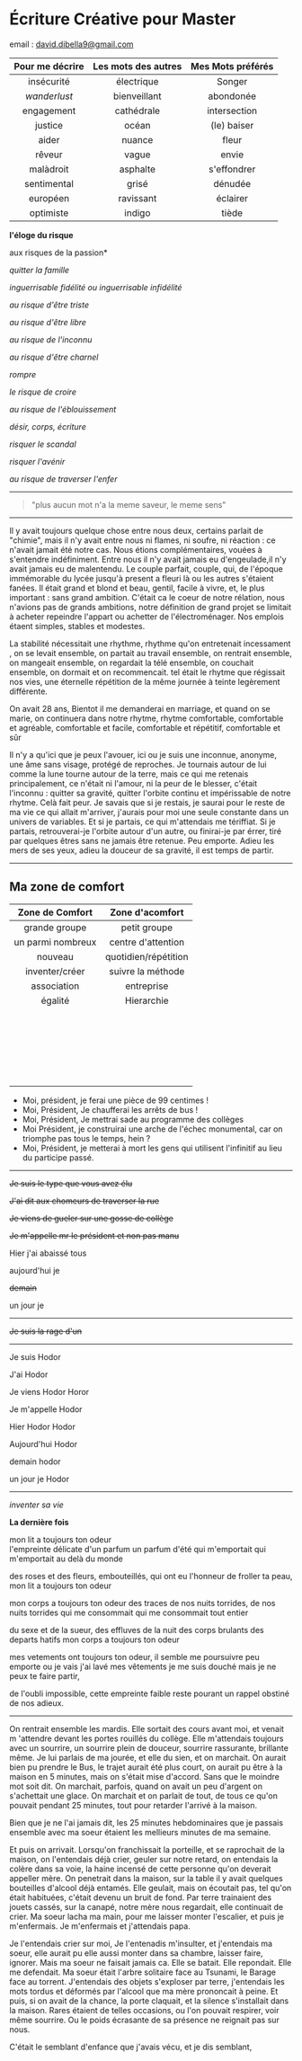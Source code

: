 # Écriture Créative pour Master

email : david.dibella9@gmail.com

| Pour me décrire | Les mots des autres | Mes Mots préférés |
| :-------------: | :-----------------: | :---------------: |
|   insécurité    |     électrique      |      Songer       |
|  *wanderlust*   |    bienveillant     |     abondonée     |
|   engagement    |     cathédrale      |   intersection    |
|     justice     |        océan        |    (le) baiser    |
|      aider      |       nuance        |       fleur       |
|     rêveur      |        vague        |       envie       |
|    malàdroit    |      asphalte       |    s'effondrer    |
|   sentimental   |        grisé        |      dénudée      |
|    européen     |      ravissant      |     éclairer      |
|    optimiste    |       indigo        |       tiède       |

**l'éloge du risque**

aux risques de la passion*

*quitter la famille*

*inguerrisable fidélité ou inguerrisable infidélité*

*au risque d'être triste*

*au risque d'être libre*

*au risque de l'inconnu*

*au risque d'être charnel*

*rompre*

*le risque de croire*

*au risque de l'éblouissement*

*désir, corps, écriture*

*risquer le scandal*

*risquer l'avénir*

*au risque de traverser l'enfer*

------

> "plus aucun mot n'a la meme saveur, le meme sens"

------

Il y avait toujours quelque chose entre nous deux,  certains parlait de "chimie", mais il n'y avait entre nous ni flames, ni soufre, ni réaction : ce n'avait jamait été notre cas. Nous étions complémentaires, vouées à s'entendre indéfiniment. Entre nous il n'y avait jamais eu d'engeulade,il n'y avait jamais eu de malentendu. Le couple parfait, couple, qui, de l'époque immémorable du lycée jusqu'à present a fleuri là ou les autres s'étaient fanées. Il était grand et blond et beau, gentil, facile à vivre, et, le plus important : sans grand ambition. C'était ca le coeur de notre rélation, nous n'avions pas de grands ambitions, notre définition de grand projet  se limitait à acheter repeindre l'appart ou achetter de l'électroménager. Nos emplois étaent simples, stables et modestes. 

La stabilité nécessitait une rhythme, rhythme qu'on entretenait incessament , on se levait ensemble, on partait au travail ensemble, on rentrait ensemble, on mangeait ensemble, on regardait la télé ensemble, on couchait ensemble, on dormait et on recommencait. tel était le rhytme que régissait nos vies, une éternelle répétition de la même journée à teinte legèrement différente.

On avait 28 ans, Bientot il me demanderai en marriage, et quand on se marie, on continuera dans notre rhytme, rhytme comfortable, comfortable et agréable, comfortable et facile, comfortable et répétitif, comfortable et sûr

Il n'y a qu'ici que je peux l'avouer, ici ou je suis une inconnue, anonyme, une âme sans visage, protégé de reproches. Je tournais autour de lui comme la lune tourne autour de la terre,  mais ce qui me retenais principalement, ce n'était ni l'amour, ni la peur de le blesser, c'était l'inconnu : quitter sa gravité, quitter l'orbite continu et impérissable de notre rhytme. Celà fait peur. Je savais que si je restais, je saurai pour le reste de ma vie ce qui allait m'arriver, j'aurais pour moi une seule constante dans un univers de variables.  Et si je partais, ce qui m'attendais me tériffiat. Si je partais, retrouverai-je l'orbite autour d'un autre, ou finirai-je par érrer, tiré par quelques êtres sans ne jamais être retenue. Peu emporte. Adieu les mers de ses yeux, adieu la douceur de sa gravité, il est temps de partir.

----------------

## Ma zone de comfort

|  Zone de Comfort  |   Zone d'acomfort    |
| :---------------: | :------------------: |
|   grande groupe   |     petit groupe     |
| un parmi nombreux |  centre d'attention  |
|      nouveau      | quotidien/répétition |
|  inventer/créer   |  suivre la méthode   |
|    association    |      entreprise      |
|      égalité      |      Hierarchie      |
|                   |                      |
|                   |                      |
|                   |                      |
|                   |                      |
|                   |                      |
|                   |                      |
|                   |                      |
|                   |                      |
|                   |                      |
|                   |                      |
|                   |                      |
|                   |                      |
|                   |                      |
|                   |                      |
|                   |                      |
|                   |                      |
|                   |                      |
|                   |                      |
|                   |                      |
|                   |                      |
|                   |                      |
|                   |                      |
|                   |                      |



- Moi, président,  je ferai une pièce de 99 centimes !
- Moi, Président, Je chaufferai les arrêts de bus ! 
- Moi, Président, Je mettrai sade au programme des collèges
- Moi Président, je construirai une arche de l'échec monumental, car on triomphe pas tous le temps, hein ?
- Moi, Président, je metterai à mort les gens qui utilisent l'infinitif au lieu du participe passé.

-----



~~Je suis le type que vous avez élu~~

~~J'ai dit aux chomeurs de traverser la rue~~

~~Je viens de gueler sur une gosse de collège~~

~~Je m'appelle mr le président et non pas manu~~

Hier j'ai abaissé tous 

aujourd'hui je 

~~demain~~

un jour je 



-----

~~Je suis la rage d'un~~ 

---------

Je suis Hodor

J'ai Hodor

Je viens Hodor Horor

Je m'appelle Hodor

Hier Hodor Hodor

Aujourd'hui  Hodor

demain hodor

un jour je Hodor



-------------------------

*inventer sa vie* 

**La dernière fois**

mon lit a toujours ton odeur 	
l'empreinte délicate d'un parfum
un parfum d'été qui m'emportait
qui m'emportait au delà du monde

des roses et des fleurs,
embouteillés,
qui ont eu l'honneur
de froller ta peau,
mon lit a toujours ton odeur

mon corps a toujours ton odeur
des traces de nos nuits torrides,
de nos nuits torrides qui me consommait
qui me consommait tout entier

du sexe et de la sueur,
des effluves de la nuit
des corps brulants
des departs hatifs
mon corps a toujours ton odeur

mes vetements ont toujours ton odeur,
il semble me poursuivre peu emporte ou je vais
j'ai lavé mes vêtements
je me suis douché mais
je ne peux te faire partir, 

de l'oubli impossible,
cette empreinte faible
reste pourant
un rappel obstiné
de nos adieux.

-----







On rentrait ensemble les mardis.  Elle sortait des cours avant moi, et venait m 'attendre devant les portes rouillés du collège. Elle m'attendais toujours avec un sourrire, un sourrire plein de douceur, sourrire rassurante, brillante même. Je lui parlais de ma jourée, et elle du sien, et on marchait. On aurait bien pu prendre le Bus, le trajet aurait été plus court, on aurait pu être à la maison en 5 minutes, mais on s'était mise d'accord. Sans que le moindre mot soit dit. On marchait, parfois, quand on avait un peu d'argent on s'achettait une glace. On marchait et on parlait de tout, de tous ce qu'on pouvait pendant 25 minutes, tout pour retarder l'arrivé à la maison.

Bien que je ne l'ai jamais dit, les 25 minutes hebdominaires que je passais ensemble avec ma soeur étaient les mellieurs  minutes de ma semaine.

Et puis on arrivait. Lorsqu'on franchissait la porteille, et se raprochait de la maison, on l'entendais déjà crier, geuler sur notre retard, on entendais la colère dans sa voie, la haine incensé de cette personne qu'on deverait appeller mère. On penetrait dans la maison, sur la table il y avait quelques bouteilles d'alcool déjà entamés. Elle geulait, mais on écoutait pas, tel qu'on était habituées, c'était devenu un bruit de fond. Par terre trainaient des jouets  cassés,  sur la canapé, notre mère nous regardait, elle continuait de crier. Ma soeur lacha ma main, pour me laisser monter l'escalier, et puis je m'enfermais. Je m'enfermais et j'attendais papa.

Je l'entendais crier sur moi, Je l'entenadis m'insulter, et j'entendais ma soeur, elle aurait pu elle aussi monter dans sa chambre, laisser faire, ignorer. Mais ma soeur ne faisait jamais ca. Elle se batait. Elle repondait. Elle me defendait. Ma soeur était l'arbre solitaire face au Tsunami, le Barage face au torrent. J'entendais des objets s'exploser par terre, j'entendais les mots tordus et déformés par l'alcool que ma mère prononcait à peine. Et puis, si on avait de la chance,  la porte claquait, et la silence s'installait dans la maison. Rares étaient de telles occasions, ou l'on pouvait respirer, voir même sourrire. Ou le poids écrasante de sa présence ne reignait pas sur nous.

C'était le semblant d'enfance que j'avais vécu, et je dis semblant,
